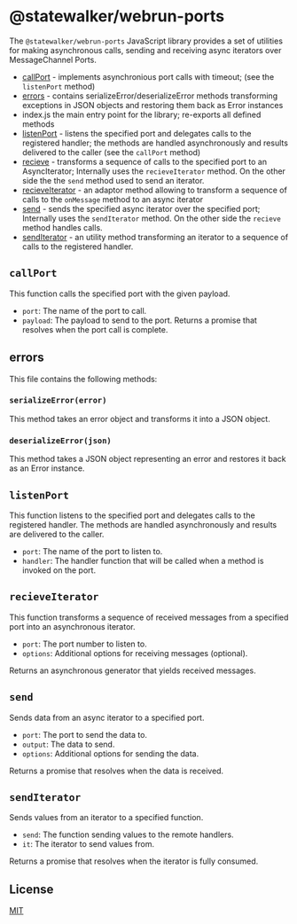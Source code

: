 # @statewalker/webrun-ports

The `@statewalker/webrun-ports` JavaScript library provides a set of utilities for making asynchronous calls, sending and receiving async iterators over MessageChannel Ports. 

* [callPort](#callPort) - implements asynchronious port calls with timeout; (see the `listenPort` method)
* [errors](src/#errors) - contains serializeError/deserializeError methods transforming exceptions in JSON objects and restoring them back as Error instances 
* index.js the main entry point for the library; re-exports all defined methods
* [listenPort](#listenPort) - listens the specified port and delegates calls to  the registered handler; the methods are handled asynchronously and results delivered to the caller (see the `callPort` method)
* [recieve](#recieve) - transforms a sequence of calls to the specified port to an AsyncIterator; Internally uses the `recieveIterator` method. On the other side the the `send` method used to send an iterator. 
* [recieveIterator](#recieveIterator) - an adaptor method allowing to transform a sequence of calls to the `onMessage` method to an async iterator 
* [send](#send) - sends the specified async iterator over the specified port; Internally uses the `sendIterator` method. On the other side the `recieve` method handles calls. 
* [sendIterator](#sendIterator) - an utility method transforming an iterator to a sequence of calls to the registered handler.

## `callPort`

This function calls the specified port with the given payload.
- `port`: The name of the port to call.
- `payload`: The payload to send to the port.
Returns a promise that resolves when the port call is complete.

## errors

This file contains the following methods:

### `serializeError(error)`

This method takes an error object and transforms it into a JSON object.

### `deserializeError(json)`

This method takes a JSON object representing an error and restores it back as an Error instance.

## `listenPort`

This function listens to the specified port and delegates calls to the registered handler. The methods are handled asynchronously and results are delivered to the caller.

- `port`: The name of the port to listen to.
- `handler`: The handler function that will be called when a method is invoked on the port.

## `recieveIterator`

This function transforms a sequence of received messages from a specified port into an asynchronous iterator.

- `port`: The port number to listen to.
- `options`: Additional options for receiving messages (optional).

Returns an asynchronous generator that yields received messages.

## `send`

Sends data from an async iterator to a specified port.

- `port`: The port to send the data to.
- `output`: The data to send.
- `options`: Additional options for sending the data.

Returns a promise that resolves when the data is received.

## `sendIterator`

Sends values from an iterator to a specified function.

- `send`: The function sending values to the remote handlers.
- `it`: The iterator to send values from.

Returns a promise that resolves when the iterator is fully consumed.

## License

[MIT](https://choosealicense.com/licenses/mit/)


